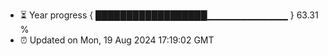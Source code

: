 - ⏳ Year progress { ██████████████████▁▁▁▁▁▁▁▁▁▁▁▁ } 63.31 %
- ⏰ Updated on Mon, 19 Aug 2024 17:19:02 GMT

